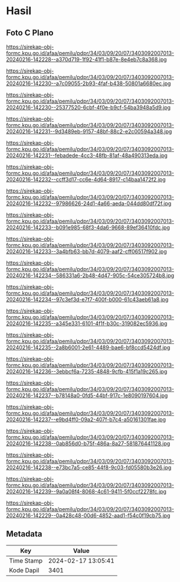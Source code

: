 # Hasil

## Foto C Plano

https://sirekap-obj-formc.kpu.go.id/afaa/pemilu/pdpr/34/03/09/20/07/3403092007013-20240216-142228--a370d719-1f92-41f1-b87e-8e4eb7c8a368.jpg

https://sirekap-obj-formc.kpu.go.id/afaa/pemilu/pdpr/34/03/09/20/07/3403092007013-20240216-142230--a7c09055-2b93-4faf-b438-50801a6680ec.jpg

https://sirekap-obj-formc.kpu.go.id/afaa/pemilu/pdpr/34/03/09/20/07/3403092007013-20240216-142230--25377520-6cbf-4f0e-b9cf-54ba3948a5d9.jpg

https://sirekap-obj-formc.kpu.go.id/afaa/pemilu/pdpr/34/03/09/20/07/3403092007013-20240216-142231--9d3489eb-9157-48bf-88c2-e2c00594a348.jpg

https://sirekap-obj-formc.kpu.go.id/afaa/pemilu/pdpr/34/03/09/20/07/3403092007013-20240216-142231--febadede-4cc3-48fb-81af-48a490313eda.jpg

https://sirekap-obj-formc.kpu.go.id/afaa/pemilu/pdpr/34/03/09/20/07/3403092007013-20240216-142232--ccff3d17-cc6e-4d64-8917-c14baa1472f2.jpg

https://sirekap-obj-formc.kpu.go.id/afaa/pemilu/pdpr/34/03/09/20/07/3403092007013-20240216-142232--97986626-24d1-4a66-aeda-044dd80df72f.jpg

https://sirekap-obj-formc.kpu.go.id/afaa/pemilu/pdpr/34/03/09/20/07/3403092007013-20240216-142233--b091e985-68f3-4da6-9668-89ef36410fdc.jpg

https://sirekap-obj-formc.kpu.go.id/afaa/pemilu/pdpr/34/03/09/20/07/3403092007013-20240216-142233--3a4bfb63-bb7d-4079-aaf2-cff06517f902.jpg

https://sirekap-obj-formc.kpu.go.id/afaa/pemilu/pdpr/34/03/09/20/07/3403092007013-20240216-142234--586331a6-2b48-4d47-905c-54ce305724b8.jpg

https://sirekap-obj-formc.kpu.go.id/afaa/pemilu/pdpr/34/03/09/20/07/3403092007013-20240216-142234--97c3ef3d-e7f7-400f-b000-61c43aeb61a8.jpg

https://sirekap-obj-formc.kpu.go.id/afaa/pemilu/pdpr/34/03/09/20/07/3403092007013-20240216-142235--a345e331-6101-4f1f-b30c-319082ec5936.jpg

https://sirekap-obj-formc.kpu.go.id/afaa/pemilu/pdpr/34/03/09/20/07/3403092007013-20240216-142235--2a8b6001-2e61-4489-bae6-bf8ccd5424df.jpg

https://sirekap-obj-formc.kpu.go.id/afaa/pemilu/pdpr/34/03/09/20/07/3403092007013-20240216-142236--3ebbcf6a-7235-4848-9cfb-415f1a19c265.jpg

https://sirekap-obj-formc.kpu.go.id/afaa/pemilu/pdpr/34/03/09/20/07/3403092007013-20240216-142237--b78148a0-0fd5-44bf-917c-1e8090197604.jpg

https://sirekap-obj-formc.kpu.go.id/afaa/pemilu/pdpr/34/03/09/20/07/3403092007013-20240216-142237--e9bd4ff0-09a2-407f-b7c4-a50161301fae.jpg

https://sirekap-obj-formc.kpu.go.id/afaa/pemilu/pdpr/34/03/09/20/07/3403092007013-20240216-142238--0ab856d0-b75f-486a-8a27-581876441128.jpg

https://sirekap-obj-formc.kpu.go.id/afaa/pemilu/pdpr/34/03/09/20/07/3403092007013-20240216-142238--e73bc7a5-ce85-44f8-9c03-fd05580b3e26.jpg

https://sirekap-obj-formc.kpu.go.id/afaa/pemilu/pdpr/34/03/09/20/07/3403092007013-20240216-142239--9a0a08f4-8068-4c61-9411-5f0ccf2278fc.jpg

https://sirekap-obj-formc.kpu.go.id/afaa/pemilu/pdpr/34/03/09/20/07/3403092007013-20240216-142229--0a428c48-00d6-4852-aad1-f54c0f19cb75.jpg


## Metadata

| Key        | Value               |
| ---------- | ------------------- |
| Time Stamp | 2024-02-17 13:05:41 |
| Kode Dapil | 3401                |



